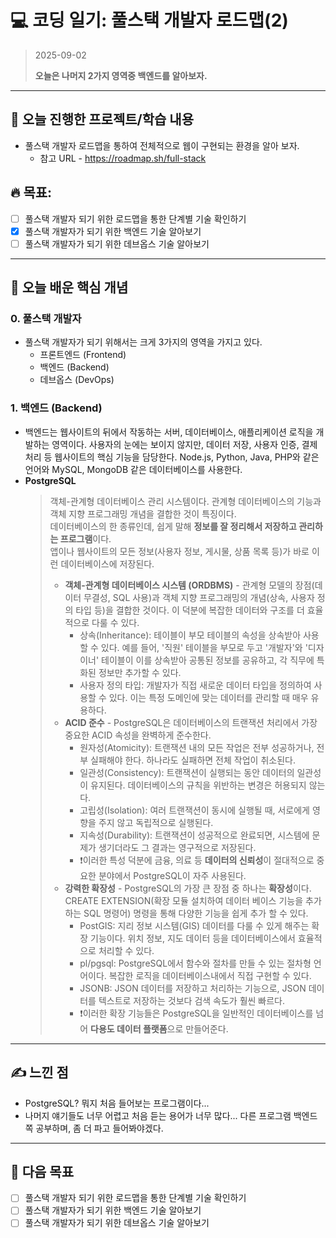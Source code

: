 # 💻 코딩 일기: 풀스택 개발자 로드맵(2)
> 2025-09-02
>
> **오늘은 나머지 2가지 영역중 백엔드를 알아보자.**
---

## 🚀 오늘 진행한 프로젝트/학습 내용
- 풀스택 개발자 로드맵을 통하여 전체적으로 웹이 구현되는 환경을 알아 보자.
  - 참고 URL - https://roadmap.sh/full-stack
  
## 🔥 목표:  
  - [ ] 풀스택 개발자 되기 위한 로드맵을 통한 단계별 기술 확인하기
  - [X] 풀스택 개발자가 되기 위한 백엔드 기술 알아보기
  - [ ] 풀스택 개발자가 되기 위한 데브옵스 기술 알아보기

---

## 📝 오늘 배운 핵심 개념

### 0. 풀스택 개발자
- 풀스택 개발자가 되기 위해서는 크게 3가지의 영역을 가지고 있다.
  - 프론트엔드 (Frontend)
  - 백엔드 (Backend)
  - 데브옵스 (DevOps)

### 1. 백엔드 (Backend)
- 백엔드는 웹사이트의 뒤에서 작동하는 서버, 데이터베이스, 애플리케이션 로직을 개발하는 영역이다. 사용자의 눈에는 보이지 않지만, 데이터 저장, 사용자 인증, 결제 처리 등 웹사이트의 핵심 기능을 담당한다. Node.js, Python, Java, PHP와 같은 언어와 MySQL, MongoDB 같은 데이터베이스를 사용한다.
- **PostgreSQL**
  > 객체-관계형 데이터베이스 관리 시스템이다. 관계형 데이터베이스의 기능과 객체 지향 프로그래밍 개념을 결합한 것이 특징이다.  
  > 데이터베이스의 한 종류인데, 쉽게 말해 **정보를 잘 정리해서 저장하고 관리하는 프로그램**이다.  
  > 앱이나 웹사이트의 모든 정보(사용자 정보, 게시물, 상품 목록 등)가 바로 이런 데이터베이스에 저장된다.
  > - **객체-관계형 데이터베이스 시스템 (ORDBMS)** - 관계형 모델의 장점(데이터 무결성, SQL 사용)과 객체 지향 프로그래밍의 개념(상속, 사용자 정의 타입 등)을 결합한 것이다. 이 덕분에 복잡한 데이터와 구조를 더 효율적으로 다룰 수 있다.
  >   - 상속(Inheritance): 테이블이 부모 테이블의 속성을 상속받아 사용할 수 있다. 예를 들어, '직원' 테이블을 부모로 두고 '개발자'와 '디자이너' 테이블이 이를 상속받아 공통된 정보를 공유하고, 각 직무에 특화된 정보만 추가할 수 있다.
  >   - 사용자 정의 타입: 개발자가 직접 새로운 데이터 타입을 정의하여 사용할 수 있다. 이는 특정 도메인에 맞는 데이터를 관리할 때 매우 유용하다.
  > - **ACID 준수** - PostgreSQL은 데이터베이스의 트랜잭션 처리에서 가장 중요한 ACID 속성을 완벽하게 준수한다.
  >   - 원자성(Atomicity): 트랜잭션 내의 모든 작업은 전부 성공하거나, 전부 실패해야 한다. 하나라도 실패하면 전체 작업이 취소된다.
  >   - 일관성(Consistency): 트랜잭션이 실행되는 동안 데이터의 일관성이 유지된다. 데이터베이스의 규칙을 위반하는 변경은 허용되지 않는다.
  >   - 고립성(Isolation): 여러 트랜잭션이 동시에 실행될 때, 서로에게 영향을 주지 않고 독립적으로 실행된다.
  >   - 지속성(Durability): 트랜잭션이 성공적으로 완료되면, 시스템에 문제가 생기더라도 그 결과는 영구적으로 저장된다.
  >   - ❗️이러한 특성 덕분에 금융, 의료 등 **데이터의 신뢰성**이 절대적으로 중요한 분야에서 PostgreSQL이 자주 사용된다.
  > - **강력한 확장성** - PostgreSQL의 가장 큰 장점 중 하나는 **확장성**이다. CREATE EXTENSION(확장 모듈 설치하여 데이터 베이스 기능을 추가하는 SQL 명령어) 명령을 통해 다양한 기능을 쉽게 추가 할 수 있다.
  >   - PostGIS: 지리 정보 시스템(GIS) 데이터를 다룰 수 있게 해주는 확장 기능이다. 위치 정보, 지도 데이터 등을 데이터베이스에서 효율적으로 처리할 수 있다.
  >   - pl/pgsql: PostgreSQL에서 함수와 절차를 만들 수 있는 절차형 언어이다. 복잡한 로직을 데이터베이스내에서 직접 구현할 수 있다.
  >   - JSONB: JSON 데이터를 저장하고 처리하는 기능으로, JSON 데이터를 텍스트로 저장하는 것보다 검색 속도가 훨씬 빠르다.
  >   - ❗️이러한 확장 기능들은 PostgreSQL을 일반적인 데이터베이스를 넘어 **다용도 데이터 플랫폼**으로 만들어준다.

---

## ✍️ 느낀 점
- PostgreSQL? 뭐지 처음 들어보는 프로그램이다...
- 나머지 얘기들도 너무 어렵고 처음 듣는 용어가 너무 많다... 다른 프로그램 백엔드 쪽 공부하며, 좀 더 파고 들어봐야겠다.

---

## 🎯 다음 목표
  - [ ] 풀스택 개발자 되기 위한 로드맵을 통한 단계별 기술 확인하기
  - [ ] 풀스택 개발자가 되기 위한 백엔드 기술 알아보기
  - [ ] 풀스택 개발자가 되기 위한 데브옵스 기술 알아보기
